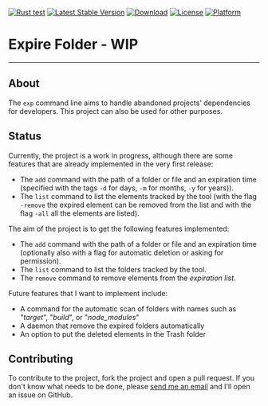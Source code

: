 [![Rust test](https://github.com/Gioelio/Expire-Folder/actions/workflows/test.yml/badge.svg)](https://github.com/Gioelio/Expire-Folder/actions/workflows/test.yml)
[![Latest Stable Version](https://img.shields.io/github/v/release/Gioelio/Expire-Folder?display_name=tag&include_prereleases&sort=semver)]()
[![Download](https://img.shields.io/github/downloads/Gioelio/Expire-Folder/latest/total)]()
[![License](https://img.shields.io/github/license/Gioelio/Expire-Folder)]()
[![Platform](https://img.shields.io/badge/platform-x86--64%20linux%20%7C%20x86--64%20apple%20darwin%20%7C%20aarch64%20apple%20darwin%20%7C%20x86--64%20windows-lightgrey)]()
# Expire Folder - WIP

---

## About

The ``exp`` command line aims to handle abandoned projects' dependencies for developers.
This project can also be used for other purposes.

## Status

Currently, the project is a work in progress, although there are some features that are already implemented in the very first release:
- The ``add`` command with the path of a folder or file and an expiration time (specified with the tags ``-d`` for days, ``-m`` for months, ``-y`` for years)).
- The ``list`` command to list the elements tracked by the tool (with the flag ``-remove`` the expired element can be removed from the list and with the flag ``-all`` all the elements are listed).

The aim of the project is to get the following features implemented:
- The ``add`` command with the path of a folder or file and an expiration time (optionally also with a flag for automatic deletion or asking for permission).
- The ``list`` command to list the folders tracked by the tool. 
- The ``remove`` command to remove elements from the _expiration list_.

Future features that I want to implement include:
- A command for the automatic scan of folders with names such as "_target_", "_build_", or "_node_modules_"
- A daemon that remove the expired folders automatically
- An option to put the deleted elements in the Trash folder

## Contributing

To contribute to the project, fork the project and open a pull request. If you don't know what needs to be done, please 
[send me an email](mailto:gioele.fiorenza2000@gmail.com?subject=Feature%20request%20for%20the%20Expire%20folder%20project&body=Hi,%20I'm%20interested%20in%20helping%20you%20with%20the%20Expire%20Folder%20project.%20What%20can%20I%20do?)
 and I'll open an issue on GitHub.